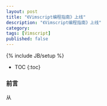 ```yaml
---
layout: post
title: "《Vimscript编程指南》上线"
description: "《Vimscript编程指南》上线"
category: 
tags: [Vimscript]
published: false
---
```

{% include JB/setup %}

* TOC
{:toc}

### 前言
从
